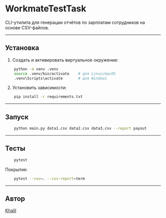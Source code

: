 # WorkmateTestTask

CLI-утилита для генерации отчётов по зарплатам сотрудников на основе CSV-файлов.

---

## Установка

1. Создать и активировать виртуальное окружение:

```bash
    python -m venv .venv
    source .venv/bin/activate    # для Linux/macOS
    .venv\Scripts\activate       # для Windows
````

2. Установить зависимости:

```bash
    pip install -r requirements.txt
```

---

## Запуск

```bash
    python main.py data1.csv data2.csv data3.csv --report payout
```

---

## Тесты

```bash
    pytest
```

Покрытие:

```bash
    pytest --cov=. --cov-report=term
```

---

## Автор

[Khalil](https://t.me/itskhalilS)

